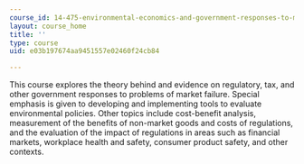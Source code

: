 ```yaml
---
course_id: 14-475-environmental-economics-and-government-responses-to-market-failure-spring-2005
layout: course_home
title: ''
type: course
uid: e03b197674aa9451557e02460f24cb84

---
```

This course explores the theory behind and evidence on regulatory, tax, and other government responses to problems of market failure. Special emphasis is given to developing and implementing tools to evaluate environmental policies. Other topics include cost-benefit analysis, measurement of the benefits of non-market goods and costs of regulations, and the evaluation of the impact of regulations in areas such as financial markets, workplace health and safety, consumer product safety, and other contexts.
